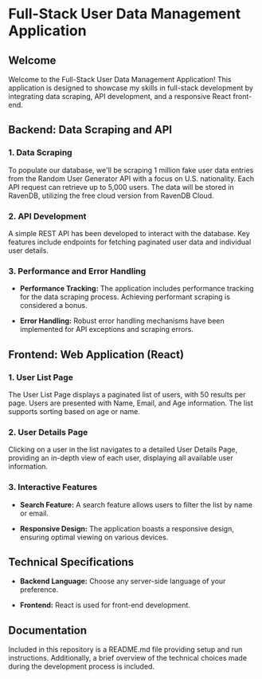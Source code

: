 # Full-Stack User Data Management Application

## Welcome

Welcome to the Full-Stack User Data Management Application! This application is designed to showcase my skills in full-stack development by integrating data scraping, API development, and a responsive React front-end.

## Backend: Data Scraping and API

### 1. Data Scraping

To populate our database, we'll be scraping 1 million fake user data entries from the Random User Generator API with a focus on U.S. nationality. Each API request can retrieve up to 5,000 users. The data will be stored in RavenDB, utilizing the free cloud version from RavenDB Cloud.

### 2. API Development

A simple REST API has been developed to interact with the database. Key features include endpoints for fetching paginated user data and individual user details.

### 3. Performance and Error Handling

- **Performance Tracking:** The application includes performance tracking for the data scraping process. Achieving performant scraping is considered a bonus.
  
- **Error Handling:** Robust error handling mechanisms have been implemented for API exceptions and scraping errors.

## Frontend: Web Application (React)

### 1. User List Page

The User List Page displays a paginated list of users, with 50 results per page. Users are presented with Name, Email, and Age information. The list supports sorting based on age or name.

### 2. User Details Page

Clicking on a user in the list navigates to a detailed User Details Page, providing an in-depth view of each user, displaying all available user information.

### 3. Interactive Features

- **Search Feature:** A search feature allows users to filter the list by name or email.
  
- **Responsive Design:** The application boasts a responsive design, ensuring optimal viewing on various devices.

## Technical Specifications

- **Backend Language:** Choose any server-side language of your preference.
  
- **Frontend:** React is used for front-end development.

## Documentation

Included in this repository is a README.md file providing setup and run instructions. Additionally, a brief overview of the technical choices made during the development process is included.
